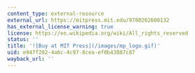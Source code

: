 ```yaml
---
content_type: external-resource
external_url: https://mitpress.mit.edu/9780262600132
has_external_license_warning: true
license: https://en.wikipedia.org/wiki/All_rights_reserved
status: ''
title: '![Buy at MIT Press](/images/mp_logo.gif)'
uid: e947f202-4a6c-4c97-8cea-ef0b43087c87
wayback_url: ''
---
```

